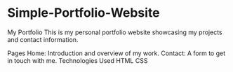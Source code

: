 # Simple-Portfolio-Website

My Portfolio
This is my personal portfolio website showcasing my projects and contact information.

Pages
Home: Introduction and overview of my work.
Contact: A form to get in touch with me.
Technologies Used
HTML
CSS
